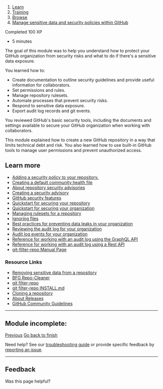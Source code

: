 1.  [Learn](https://learn.microsoft.com/en-us/)
2.  [Training](https://learn.microsoft.com/en-us/training/)
3.  [Browse](https://learn.microsoft.com/en-us/training/browse/)
4.  [Manage sensitive data and security policies within GitHub](https://learn.microsoft.com/en-us/training/modules/manage-sensitive-data-security-policies/)

Completed 100 XP

-   5 minutes

The goal of this module was to help you understand how to protect your GitHub organization from security risks and what to do if there's a sensitive data exposure.

You learned how to:

-   Create documentation to outline security guidelines and provide useful information for collaborators.
-   Set permissions and rules.
-   Manage repository rulesets.
-   Automate processes that prevent security risks.
-   Respond to sensitive data exposure.
-   Export audit log records and git events.

You reviewed GitHub's basic security tools, including the documents and settings available to secure your GitHub organization when working with collaborators.

This module explained how to create a new GitHub repository in a way that limits technical debt and risk. You also learned how to use built-in GitHub tools to manage user permissions and prevent unauthorized access.

## Learn more

-   [Adding a security policy to your repository.](https://docs.github.com/code-security/getting-started/adding-a-security-policy-to-your-repository)
-   [Creating a default community health file](https://docs.github.com/communities/setting-up-your-project-for-healthy-contributions/creating-a-default-community-health-file#supported-file-types)
-   [About repository security advisories](https://docs.github.com/code-security/security-advisories)
-   [Creating a security advisory](https://docs.github.com/code-security/security-advisories/working-with-repository-security-advisories/creating-a-repository-security-advisory)
-   [GitHub security features](https://docs.github.com/code-security/getting-started/github-security-features)
-   [Quickstart for securing your repository](https://docs.github.com/code-security/getting-started/quickstart-for-securing-your-repository)
-   [Quickstart for securing your organization](https://docs.github.com/enterprise-server@3.14/code-security/getting-started/quickstart-for-securing-your-organization)
-   [Managing rulesets for a repository](https://docs.github.com/repositories/configuring-branches-and-merges-in-your-repository/managing-rulesets)
-   [Ignoring files](https://docs.github.com/get-started/git-basics/ignoring-files)
-   [Best practices for preventing data leaks in your organization](https://docs.github.com/code-security/getting-started/best-practices-for-preventing-data-leaks-in-your-organization)
-   [Reviewing the audit log for your organization](https://docs.github.com/organizations/keeping-your-organization-secure/managing-security-settings-for-your-organization/reviewing-the-audit-log-for-your-organization)
-   [Audit log events for your organization](https://docs.github.com/organizations/keeping-your-organization-secure/managing-security-settings-for-your-organization/audit-log-events-for-your-organization)
-   [Reference for working with an audit log using the GraphQL API](https://docs.github.com/graphql)
-   [Reference for working with an audit log using a Rest API](https://docs.github.com/rest)
-   [git-filter-repo Manual Page](https://htmlpreview.github.io/?https://github.com/newren/git-filter-repo/blob/docs/html/git-filter-repo.html)

### Resource Links

-   [Removing sensitive data from a repository](https://docs.github.com/authentication/keeping-your-account-and-data-secure/removing-sensitive-data-from-a-repository)
-   [BFG Repo-Cleaner](https://rtyley.github.io/bfg-repo-cleaner/)
-   [git filter-repo](https://github.com/newren/git-filter-repo)
-   [git filter-repo INSTALL.md](https://github.com/newren/git-filter-repo/blob/main/INSTALL.md)
-   [Cloning a repository](https://docs.github.com/repositories/creating-and-managing-repositories/cloning-a-repository)
-   [About Releases](https://docs.github.com/repositories/releasing-projects-on-github/about-releases)
-   [GitHub Community Guidelines](https://docs.github.com/site-policy/github-terms/github-community-guidelines)

___

## Module incomplete:

[Previous](https://learn.microsoft.com/en-us/training/modules/manage-sensitive-data-security-policies/6-knowledge-check/) [Go back to finish](https://learn.microsoft.com/en-us/training/modules/manage-sensitive-data-security-policies/6-knowledge-check/)

Need help? See our [troubleshooting guide](https://learn.microsoft.com/en-us/training/support/troubleshooting?uid=learn.github.manage-sensitive-data-security-policies.summary&documentId=8747e25d-8b3a-5af5-102e-e9639b1c2bff&versionIndependentDocumentId=cd510323-eebe-d2e1-3f24-2a05851994f2&platformId=5b1e947a-ace4-a7c9-8cf6-942be909a074&contentPath=%2FMicrosoftDocs%2Flearn-pr%2Fblob%2Flive%2Flearn-pr%2Fgithub%2Fmanage-sensitive-data-security-policies%2F7-summary.yml&url=https%3A%2F%2Flearn.microsoft.com%2Fen-us%2Ftraining%2Fmodules%2Fmanage-sensitive-data-security-policies%2F7-summary&author=aastewar) or provide specific feedback by [reporting an issue](https://learn.microsoft.com/en-us/training/support/troubleshooting?uid=learn.github.manage-sensitive-data-security-policies.summary&documentId=8747e25d-8b3a-5af5-102e-e9639b1c2bff&versionIndependentDocumentId=cd510323-eebe-d2e1-3f24-2a05851994f2&platformId=5b1e947a-ace4-a7c9-8cf6-942be909a074&contentPath=%2FMicrosoftDocs%2Flearn-pr%2Fblob%2Flive%2Flearn-pr%2Fgithub%2Fmanage-sensitive-data-security-policies%2F7-summary.yml&url=https%3A%2F%2Flearn.microsoft.com%2Fen-us%2Ftraining%2Fmodules%2Fmanage-sensitive-data-security-policies%2F7-summary&author=aastewar#report-feedback).

___

## Feedback

Was this page helpful?